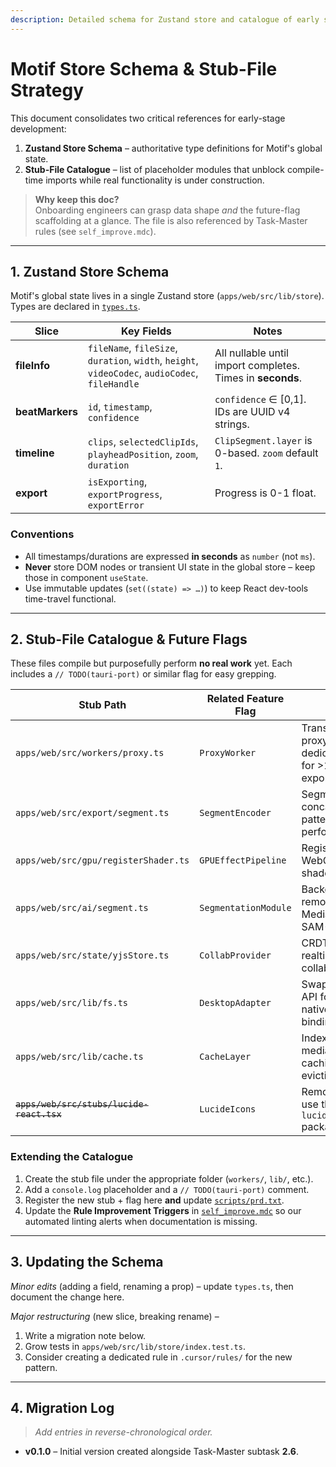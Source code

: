 ```yaml
---
description: Detailed schema for Zustand store and catalogue of early stub files
---
```


# Motif Store Schema & Stub-File Strategy

This document consolidates two critical references for early-stage development:

1. **Zustand Store Schema** – authoritative type definitions for Motif's global state.
2. **Stub-File Catalogue** – list of placeholder modules that unblock compile-time imports while real functionality is under construction.

> **Why keep this doc?**  
> Onboarding engineers can grasp data shape _and_ the future-flag scaffolding at a glance. The file is also referenced by Task-Master rules (see `self_improve.mdc`).

---

## 1. Zustand Store Schema

Motif's global state lives in a single Zustand store (`apps/web/src/lib/store`). Types are declared in [`types.ts`](mdc:apps/web/src/lib/store/types.ts).

| Slice | Key Fields | Notes |
|-------|------------|-------|
| **fileInfo** | `fileName`, `fileSize`, `duration`, `width`, `height`, `videoCodec`, `audioCodec`, `fileHandle` | All nullable until import completes. Times in **seconds**. |
| **beatMarkers** | `id`, `timestamp`, `confidence` | `confidence` ∈ \[0,1]. IDs are UUID v4 strings. |
| **timeline** | `clips`, `selectedClipIds`, `playheadPosition`, `zoom`, `duration` | `ClipSegment.layer` is 0-based. `zoom` default `1`. |
| **export** | `isExporting`, `exportProgress`, `exportError` | Progress is 0-1 float. |

### Conventions

* All timestamps/durations are expressed **in seconds** as `number` (not `ms`).
* **Never** store DOM nodes or transient UI state in the global store – keep those in component `useState`.
* Use immutable updates (`set((state) => …)`) to keep React dev-tools time-travel functional.

---

## 2. Stub-File Catalogue & Future Flags

These files compile but purposefully perform **no real work** yet. Each includes a `// TODO(tauri-port)` or similar flag for easy grepping.

| Stub Path | Related Feature Flag | Purpose |
|-----------|----------------------|---------|
| `apps/web/src/workers/proxy.ts` | `ProxyWorker` | Transcode/encode proxy in a dedicated thread for >10-min exports. |
| `apps/web/src/export/segment.ts` | `SegmentEncoder` | Segment-then-concat encode pattern to hit performance KPIs. |
| `apps/web/src/gpu/registerShader.ts` | `GPUEffectPipeline` | Registry for WebGL / WebGPU shader effects. |
| `apps/web/src/ai/segment.ts` | `SegmentationModule` | Background removal via MediaPipe Selfie / SAM-2. |
| `apps/web/src/state/yjsStore.ts` | `CollabProvider` | CRDT-powered realtime collaboration slice. |
| `apps/web/src/lib/fs.ts` | `DesktopAdapter` | Swap browser FS API for Tauri native Rust bindings. |
| `apps/web/src/lib/cache.ts` | `CacheLayer` | IndexedDB / OPFS media chunk caching with eviction. |
| ~~`apps/web/src/stubs/lucide-react.tsx`~~ | `LucideIcons` | Removed. We now use the real `lucide-react` package. |

### Extending the Catalogue

1. Create the stub file under the appropriate folder (`workers/`, `lib/`, etc.).
2. Add a `console.log` placeholder and a `// TODO(tauri-port)` comment.
3. Register the new stub + flag here **and** update [`scripts/prd.txt`](mdc:scripts/prd.txt).
4. Update the **Rule Improvement Triggers** in [`self_improve.mdc`](mdc:.cursor/rules/self_improve.mdc) so our automated linting alerts when documentation is missing.

---

## 3. Updating the Schema

*Minor edits* (adding a field, renaming a prop) – update `types.ts`, then document the change here.

*Major restructuring* (new slice, breaking rename) –

1. Write a migration note below.
2. Grow tests in `apps/web/src/lib/store/index.test.ts`.
3. Consider creating a dedicated rule in `.cursor/rules/` for the new pattern.

---

## 4. Migration Log

> _Add entries in reverse-chronological order._

* **v0.1.0** – Initial version created alongside Task-Master subtask **2.6**. 